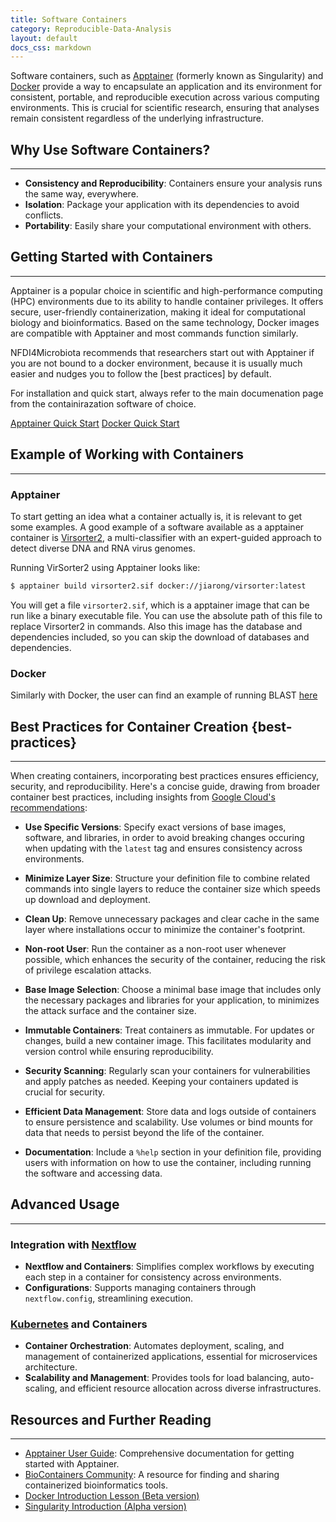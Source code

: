 ```yaml
---
title: Software Containers
category: Reproducible-Data-Analysis
layout: default
docs_css: markdown
---
```



Software containers, such as [Apptainer](https://apptainer.org/) (formerly known as Singularity) and [Docker](https://www.docker.com/) provide a way to encapsulate an application and its environment for consistent, portable, and reproducible execution across various computing environments.
This is crucial for scientific research, ensuring that analyses remain consistent regardless of the underlying infrastructure.

## Why Use Software Containers?
---
- **Consistency and Reproducibility**: Containers ensure your analysis runs the same way, everywhere.
- **Isolation**: Package your application with its dependencies to avoid conflicts.
- **Portability**: Easily share your computational environment with others.

## Getting Started with Containers
---
Apptainer is a popular choice in scientific and high-performance computing (HPC) environments due to its ability to handle container privileges.
It offers secure, user-friendly containerization, making it ideal for computational biology and bioinformatics.
Based on the same technology, Docker images are compatible with Apptainer and most commands function similarly.

NFDI4Microbiota recommends that researchers start out with Apptainer if you are not bound to a docker environment, because it is usually much easier and nudges you to follow the [best practices] by default.

For installation and quick start, always refer to the main documenation page from the containirazation software of choice.

[Apptainer Quick Start](https://apptainer.org/docs/user/latest/quick_start.html)
[Docker Quick Start](https://docs.docker.com/guides/get-started/)


## Example of Working with Containers
---

### Apptainer
To start getting an idea what a container actually is, it is relevant to get some examples.
A good example of a software available as a apptainer container is [Virsorter2](https://github.com/jiarong/VirSorter2), a multi-classifier with an expert-guided approach to detect diverse DNA and RNA virus genomes.

Running VirSorter2 using Apptainer looks like:
```sh
$ apptainer build virsorter2.sif docker://jiarong/virsorter:latest
```
You will get a file `virsorter2.sif`, which is a apptainer image that can be run like a binary executable file.
You can use the absolute path of this file to replace Virsorter2 in commands.
Also this image has the database and dependencies included, so you can skip the download of databases and dependencies.

### Docker
Similarly with Docker, the user can find an example of running BLAST [here](https://biocontainers-edu.readthedocs.io/en/latest/running_example.html)


## Best Practices for Container Creation {best-practices}
---
When creating containers, incorporating best practices ensures efficiency, security, and reproducibility. Here's a concise guide, drawing from broader container best practices, including insights from [Google Cloud's recommendations](https://cloud.google.com/architecture/best-practices-for-building-containers):

- **Use Specific Versions**: Specify exact versions of base images, software, and libraries, in order to avoid breaking changes occuring when updating with the `latest` tag and ensures consistency across environments.

- **Minimize Layer Size**: Structure your definition file to combine related commands into single layers to reduce the container size which speeds up download and deployment.

- **Clean Up**: Remove unnecessary packages and clear cache in the same layer where installations occur to minimize the container's footprint.

- **Non-root User**: Run the container as a non-root user whenever possible, which enhances the security of the container, reducing the risk of privilege escalation attacks.

- **Base Image Selection**: Choose a minimal base image that includes only the necessary packages and libraries for your application, to minimizes the attack surface and the container size.

- **Immutable Containers**: Treat containers as immutable.
For updates or changes, build a new container image.
This facilitates modularity and version control while ensuring reproducibility.

- **Security Scanning**: Regularly scan your containers for vulnerabilities and apply patches as needed.
Keeping your containers updated is crucial for security.

- **Efficient Data Management**: Store data and logs outside of containers to ensure persistence and scalability.
Use volumes or bind mounts for data that needs to persist beyond the life of the container.

- **Documentation**: Include a `%help` section in your definition file, providing users with information on how to use the container, including running the software and accessing data.


## Advanced Usage
---
### Integration with [Nextflow](https://www.nextflow.io/docs/latest/container.html)
- **Nextflow and Containers**: Simplifies complex workflows by executing each step in a container for consistency across environments.
- **Configurations**: Supports managing containers through `nextflow.config`, streamlining execution.

### [Kubernetes](https://kubernetes.io/docs/home/) and Containers
- **Container Orchestration**: Automates deployment, scaling, and management of containerized applications, essential for microservices architecture.
- **Scalability and Management**: Provides tools for load balancing, auto-scaling, and efficient resource allocation across diverse infrastructures.

## Resources and Further Reading
---
- [Apptainer User Guide](https://apptainer.org/docs/user/latest/introduction.html): Comprehensive documentation for getting started with Apptainer.
- [BioContainers Community](https://biocontainers.pro/): A resource for finding and sharing containerized bioinformatics tools.
- [Docker Introduction Lesson (Beta version)](https://carpentries-incubator.github.io/docker-introduction/)
- [Singularity Introduction (Alpha version)](https://carpentries-incubator.github.io/singularity-introduction/)
